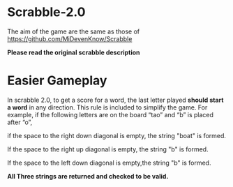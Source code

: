 # Scrabble-2.0
The aim of the game are the same as those of https://github.com/MiDevenKnow/Scrabble

**Please read the original scrabble description**

# Easier Gameplay
In scrabble 2.0, to get a score for a word, the last letter played **should start a word** in any direction. This rule is
included to simplify the game. For example, if the following letters are on the board “tao” and
“b” is placed after “o”, 

if the space to the right down diagonal is empty, the string "boat" is formed.

If the space to the right up diagonal is empty, the string "b" is formed.

If the space to the left down diagonal is empty,the string "b" is formed.

**All Three strings are returned and checked to be valid.**
